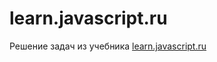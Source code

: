 # learn.javascript.ru

Решение задач из учебника [learn.javascript.ru](https://learn.javascript.ru/)


